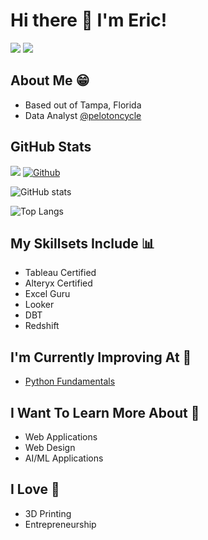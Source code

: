# Hi there 👋 I'm Eric!
[<img src="https://img.shields.io/badge/linkedin-%230077B5.svg?&style=for-the-badge&logo=linkedin&logoColor=white">](https://www.linkedin.com/in/ecwagner/)
[<img src="https://img.shields.io/badge/GitHub-%2312100E.svg?&style=for-the-badge&logo=Github&logoColor=white">](https://www.linkedin.com/in/ecwagner/)

## About Me 😁
- Based out of Tampa, Florida
- Data Analyst [@pelotoncycle](https://www.onepeloton.com/)


## GitHub Stats
![](https://visitor-badge.laobi.icu/badge?page_id=ericwagnergithub.ericwagnergithub)
[![Github](https://img.shields.io/github/followers/ericwagnergithub?label=Follow&style=social)](https://github.com/ericwagnergithub)

<!-- https://github.com/anuraghazra/github-readme-stats/blob/master/themes/README.md -->
![GitHub stats](https://github-readme-stats.vercel.app/api?username=ericwagnergithub&show_icons=true&theme=shadow_blue )

![Top Langs](https://github-readme-stats.vercel.app/api/top-langs/?username=ericwagnergithub&theme=shadow_blue  )

## My Skillsets Include 📊
- Tableau Certified
- Alteryx Certified
- Excel Guru
- Looker
- DBT
- Redshift

## I'm Currently Improving At 🧠
- [Python Fundamentals](https://github.com/ericwagnergithub/100-days-of-python)
  
## I Want To Learn More About 🏫
- Web Applications
- Web Design
- AI/ML Applications

## I Love 💙
- 3D Printing
- Entrepreneurship
